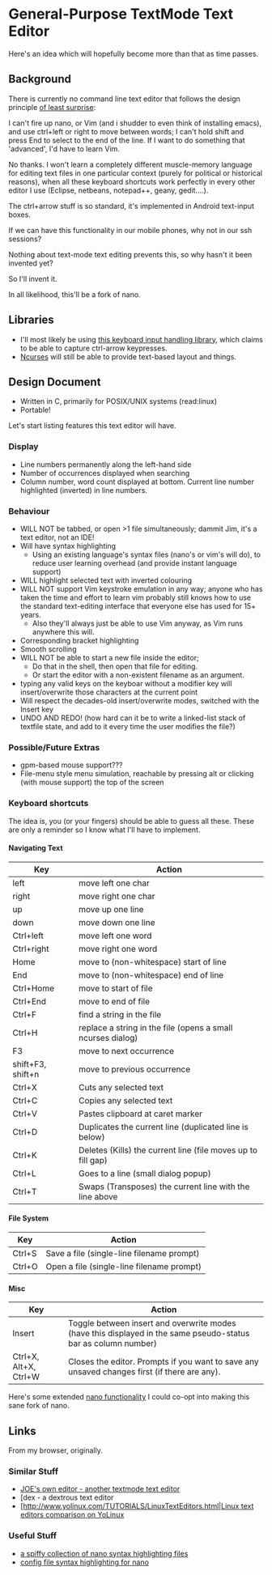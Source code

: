 # General-Purpose TextMode Text Editor


Here's an idea which will hopefully become more than that as time passes.

## Background


There is currently no command line text editor that follows the design principle [of least surprise](http://en.wikipedia.org/wiki/Principle_of_least_astonishment):

I can't fire up nano, or Vim (and i shudder to even think of installing emacs), and use ctrl+left or right to move between words; I can't hold shift and press End to select to the end of the line. If I want to do something that 'advanced', I'd have to learn Vim.

No thanks. I won't learn a completely different muscle-memory language for editing text files in one particular context (purely for political or historical reasons), when all these keyboard shortcuts work perfectly in every other editor I use (Eclipse, netbeans, notepad++, geany, gedit....).

The ctrl+arrow stuff is so standard, it's implemented in Android text-input boxes.

If we can have this functionality in our mobile phones, why not in our ssh sessions?

Nothing about text-mode text editing prevents this, so why hasn't it been invented yet?

So I'll invent it.

In all likelihood, this'll be a fork of nano.

## Libraries


  * I'll most likely be using [this keyboard input handling library](http://www.leonerd.org.uk/code/libtermkey/), which claims to be able to capture ctrl-arrow keypresses.
  * [Ncurses](https://www.gnu.org/software/ncurses/ncurses.html) will still be able to provide text-based layout and things.

## Design Document


  * Written in C, primarily for POSIX/UNIX systems (read:linux)
  * Portable!


Let's start listing features this text editor will have.

### Display

  * Line numbers permanently along the left-hand side
  * Number of occurrences displayed when searching
  * Column number, word count displayed at bottom. Current line number highlighted (inverted) in line numbers.

### Behaviour

  * WILL NOT be tabbed, or open >1 file simultaneously; dammit Jim, it's a text editor, not an IDE!
  * Will have syntax highlighting
      * Using an existing language's syntax files (nano's or vim's will do), to reduce user learning overhead (and provide instant language support)
  * WILL highlight selected text with inverted colouring
  * WILL NOT support Vim keystroke emulation in any way; anyone who has taken the time and effort to learn vim probably still knows how to use the standard text-editing interface that everyone else has used for 15+ years.
      * Also they'll always just be able to use Vim anyway, as Vim runs anywhere this will.
  * Corresponding bracket highlighting
  * Smooth scrolling
  * WILL NOT be able to start a new file inside the editor;
      * Do that in the shell, then open that file for editing.
      * Or start the editor with a non-existent filename as an argument.
  * typing any valid keys on the keyboar without a modifier key will insert/overwrite those characters at the current point
  * Will respect the decades-old insert/overwrite modes, switched with the Insert key
  * UNDO AND REDO! (how hard can it be to write a linked-list stack of textfile state, and add to it every time the user modifies the file?)

### Possible/Future Extras

  * gpm-based mouse support???
  * File-menu style menu simulation, reachable by pressing alt or clicking (with mouse support) the top of the screen

### Keyboard shortcuts


The idea is, you (or your fingers) should be able to guess all these. These are only a reminder so I know what I'll have to implement.

#### Navigating Text

| Key        | Action              |
|------------|---------------------|
| left       | move left one char  |
| right      | move right one char |
| up         | move up one line    |
| down       | move down one line  |
| Ctrl+left  | move left one word  |
| Ctrl+right | move right one word |
| Home       | move to (non-whitespace) start of line |
| End        | move to (non-whitespace) end of line |
| Ctrl+Home  | move to start of file |
| Ctrl+End   | move to end of file   |
| Ctrl+F     | find a string in the file   |
| Ctrl+H     | replace a string in the file (opens a small ncurses dialog)   |
| F3         | move to next occurrence   |
| shift+F3, shift+n | move to previous occurrence |
| Ctrl+X     | Cuts any selected text   |
| Ctrl+C     | Copies any selected text |
| Ctrl+V     | Pastes clipboard at caret marker |
| Ctrl+D     | Duplicates the current line (duplicated line is below) |
| Ctrl+K     | Deletes (Kills) the current line (file moves up to fill gap) |
| Ctrl+L     | Goes to a line (small dialog popup) |
| Ctrl+T     | Swaps (Transposes) the current line with the line above |

#### File System

| Key        | Action              |
|------------|---------------------|
| Ctrl+S     | Save a file (single-line filename prompt) |
| Ctrl+O     | Open a file (single-line filename prompt) |

#### Misc

| Key        | Action              |
|------------|---------------------|
| Insert     | Toggle between insert and overwrite modes (have this displayed in the same pseudo-status bar as column number) |
| Ctrl+X, Alt+X, Ctrl+W | Closes the editor. Prompts if you want to save any unsaved changes first (if there are any). |

Here's some extended [nano functionality](http://chxo.com/be2/nano_find_replace.html) I could co-opt into making this sane fork of nano.

## Links 


From my browser, originally.

### Similar Stuff


  * [JOE's own editor - another textmode text editor](http://joe-editor.sourceforge.net/)
  * [dex - a dextrous text editor
  * [[http://www.yolinux.com/TUTORIALS/LinuxTextEditors.html|Linux text editors comparison on YoLinux](https://github.com/tihirvon/dex)

### Useful Stuff


  * [a spiffy collection of nano syntax highlighting files](https://github.com/serialhex/nano-highlight)
  * [config file syntax highlighting for nano](https://bbs.archlinux.org/viewtopic.php?id=133595)